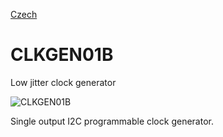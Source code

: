 
[Czech](./README.cs.md)
<!--- module --->
# CLKGEN01B
<!--- Emodule --->

<!--- subtitle ---> Low jitter clock generator<!--- Esubtitle --->

![CLKGEN01B](/doc/img/CLKGEN01B_top_big.jpg)

<!--- description ---> Single output I2C programmable clock generator.<!--- Edescription --->
            